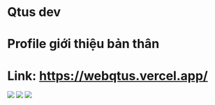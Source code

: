 # Qtus dev
# Profile giới thiệu bản thân
# Link: https://webqtus.vercel.app/
![](https://files.catbox.moe/3r8o0r.png)
![](https://files.catbox.moe/86l1un.png)
![](https://files.catbox.moe/rqvjtd.png)

